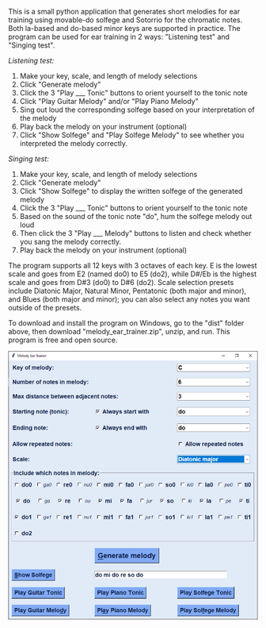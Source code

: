 This is a small python application that generates short melodies for ear training using movable-do solfege and Sotorrio for the chromatic notes. Both la-based and do-based minor keys are supported in practice. 
The program can be used for ear training in 2 ways: "Listening test" and "Singing test".

*Listening test:* 

1. Make your key, scale, and length of melody selections
2. Click "Generate melody"
3. Click the 3 "Play ___ Tonic" buttons to orient yourself to the tonic note
4. Click "Play Guitar Melody" and/or "Play Piano Melody"
5. Sing out loud the corresponding solfege based on your interpretation of the melody
6. Play back the melody on your instrument (optional)
7. Click "Show Solfege" and "Play Solfege Melody" to see whether you interpreted the melody correctly.

*Singing test:*

1. Make your key, scale, and length of melody selections
2. Click "Generate melody"
3. Click "Show Solfege" to display the written solfege of the generated melody
4. Click the 3 "Play ___ Tonic" buttons to orient yourself to the tonic note
5. Based on the sound of the tonic note "do", hum the solfege melody out loud
6. Then click the 3 "Play ___ Melody" buttons to listen and check whether you sang the melody correctly. 
7. Play back the melody on your instrument (optional)

The program supports all 12 keys with 3 octaves of each key. E is the lowest scale and goes from E2 (named do0) to E5 (do2), while D#/Eb is the highest scale and goes from D#3 (do0) to D#6 (do2). Scale selection presets include Diatonic Major, Natural Minor, Pentatonic (both major and minor), and Blues (both major and minor); you can also select any notes you want outside of the presets.

To download and install the program on Windows, go to the "dist" folder above, then download "melody_ear_trainer.zip", unzip, and run. This program is free and open source.

![Screenshot of user interface](Melody_ear_trainer.png "Screenshot of user interface")
